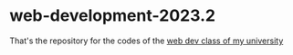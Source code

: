 # web-development-2023.2
That's the repository for the codes of the [web dev class of my university](https://profbruno-ufc-qx.github.io/web-development/)

